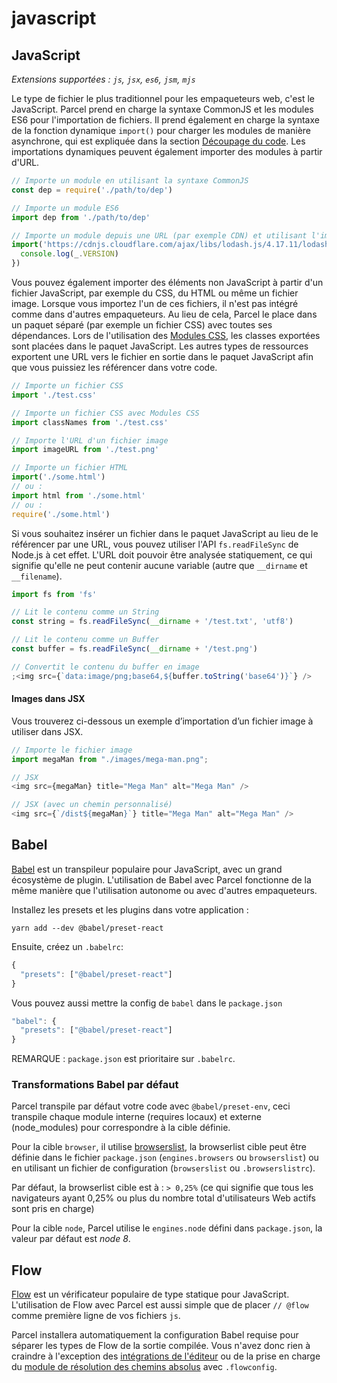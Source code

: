 # javascript

## JavaScript

_Extensions supportées : `js`, `jsx`, `es6`, `jsm`, `mjs`_

Le type de fichier le plus traditionnel pour les empaqueteurs web, c'est le JavaScript. Parcel prend en charge la syntaxe CommonJS et les modules ES6 pour l'importation de fichiers. Il prend également en charge la syntaxe de la fonction dynamique `import()` pour charger les modules de manière asynchrone, qui est expliquée dans la section [Découpage du code](https://github.com/amymariaparker2401/website/tree/574adba7f88c1181c822d553056158f78247bbe7/src/i18n/fr/docs/code_splitting.html). Les importations dynamiques peuvent également importer des modules à partir d'URL.

```javascript
// Importe un module en utilisant la syntaxe CommonJS
const dep = require('./path/to/dep')

// Importe un module ES6
import dep from './path/to/dep'

// Importe un module depuis une URL (par exemple CDN) et utilisant l'importation dynamique
import('https://cdnjs.cloudflare.com/ajax/libs/lodash.js/4.17.11/lodash.min.js').then(() => {
  console.log(_.VERSION)
})
```

Vous pouvez également importer des éléments non JavaScript à partir d'un fichier JavaScript, par exemple du CSS, du HTML ou même un fichier image. Lorsque vous importez l'un de ces fichiers, il n'est pas intégré comme dans d'autres empaqueteurs. Au lieu de cela, Parcel le place dans un paquet séparé \(par exemple un fichier CSS\) avec toutes ses dépendances. Lors de l'utilisation des [Modules CSS](https://github.com/css-modules/css-modules), les classes exportées sont placées dans le paquet JavaScript. Les autres types de ressources exportent une URL vers le fichier en sortie dans le paquet JavaScript afin que vous puissiez les référencer dans votre code.

```javascript
// Importe un fichier CSS
import './test.css'

// Importe un fichier CSS avec Modules CSS
import classNames from './test.css'

// Importe l'URL d'un fichier image
import imageURL from './test.png'

// Importe un fichier HTML
import('./some.html')
// ou :
import html from './some.html'
// ou :
require('./some.html')
```

Si vous souhaitez insérer un fichier dans le paquet JavaScript au lieu de le référencer par une URL, vous pouvez utiliser l'API `fs.readFileSync` de Node.js à cet effet. L'URL doit pouvoir être analysée statiquement, ce qui signifie qu'elle ne peut contenir aucune variable \(autre que `__dirname` et `__filename`\).

```javascript
import fs from 'fs'

// Lit le contenu comme un String
const string = fs.readFileSync(__dirname + '/test.txt', 'utf8')

// Lit le contenu comme un Buffer
const buffer = fs.readFileSync(__dirname + '/test.png')

// Convertit le contenu du buffer en image
;<img src={`data:image/png;base64,${buffer.toString('base64')}`} />
```

#### Images dans JSX

Vous trouverez ci-dessous un exemple d’importation d’un fichier image à utiliser dans JSX.

```javascript
// Importe le fichier image
import megaMan from "./images/mega-man.png";

// JSX
<img src={megaMan} title="Mega Man" alt="Mega Man" />

// JSX (avec un chemin personnalisé)
<img src={`/dist${megaMan}`} title="Mega Man" alt="Mega Man" />
```

## Babel

[Babel](https://babeljs.io) est un transpileur populaire pour JavaScript, avec un grand écosystème de plugin. L'utilisation de Babel avec Parcel fonctionne de la même manière que l'utilisation autonome ou avec d'autres empaqueteurs.

Installez les presets et les plugins dans votre application :

```text
yarn add --dev @babel/preset-react
```

Ensuite, créez un `.babelrc`:

```javascript
{
  "presets": ["@babel/preset-react"]
}
```

Vous pouvez aussi mettre la config de `babel` dans le `package.json`

```javascript
"babel": {
  "presets": ["@babel/preset-react"]
}
```

REMARQUE : `package.json` est prioritaire sur `.babelrc`.

### Transformations Babel par défaut

Parcel transpile par défaut votre code avec `@babel/preset-env`, ceci transpile chaque module interne \(requires locaux\) et externe \(node\_modules\) pour correspondre à la cible définie.

Pour la cible `browser`, il utilise [browserslist](https://github.com/browserslist/browserslist), la browserlist cible peut être définie dans le fichier `package.json` \(`engines.browsers` ou `browserslist`\) ou en utilisant un fichier de configuration \(`browserslist` ou `.browserslistrc`\).

Par défaut, la browserlist cible est à : `> 0,25%` \(ce qui signifie que tous les navigateurs ayant 0,25% ou plus du nombre total d'utilisateurs Web actifs sont pris en charge\)

Pour la cible `node`, Parcel utilise le `engines.node` défini dans `package.json`, la valeur par défaut est _node 8_.

## Flow

[Flow](https://flow.org/) est un vérificateur populaire de type statique pour JavaScript. L'utilisation de Flow avec Parcel est aussi simple que de placer `// @flow` comme première ligne de vos fichiers `js`.

Parcel installera automatiquement la configuration Babel requise pour séparer les types de Flow de la sortie compilée. Vous n'avez donc rien à craindre à l'exception des [intégrations de l'éditeur](https://flow.org/en/docs/editors/) ou de la prise en charge du [module de résolution des chemins absolus](https://github.com/amymariaparker2401/website/tree/574adba7f88c1181c822d553056158f78247bbe7/src/i18n/fr/docs/module_resolution.html#flow-avec-la-résolution-de-chemin-absolu-et-tilde) avec `.flowconfig`.


